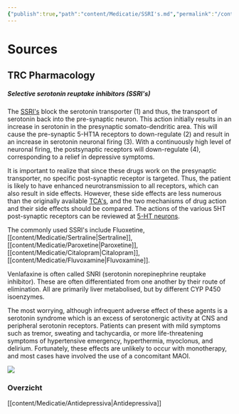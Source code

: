 ```yaml
---
{"publish":true,"path":"content/Medicatie/SSRI's.md","permalink":"/content/medicatie/ssri-s/","title":"SSRI's","tags":["Medicatie/Antidepressiva/SSRI"]}
---
```



# Sources
## TRC Pharmacology
##### Selective serotonin reuptake inhibitors (SSRI's)
The [SSRI's](https://www.farmacotherapeutischkompas.nl/bladeren/groepsteksten/serotonineheropnameremmers__selectief) block the serotonin transporter (1) and thus, the transport of serotonin back into the pre-synaptic neuron. This action initially results in an increase in serotonin in the presynaptic somato-dendritic area. This will cause the pre-synaptic 5-HT1A receptors to down-regulate (2) and result in an increase in serotonin neuronal firing (3). With a continuously high level of neuronal firing, the postsynaptic receptors will down-regulate (4), corresponding to a relief in depressive symptoms.

It is important to realize that since these drugs work on the presynaptic transporter, no specific post-synaptic receptor is targeted. Thus, the patient is likely to have enhanced neurotransmission to all receptors, which can also result in side effects. However, these side effects are less numerous than the originally available [TCA's](https://www.farmacotherapeutischkompas.nl/bladeren/groepsteksten/tricyclische_antidepressiva), and the two mechanisms of drug action and their side effects should be compared. The actions of the various 5HT post-synaptic receptors can be reviewed at [5-HT neurons](https://trc-p.nl/596/1/).

The commonly used SSRI's include
Fluoxetine,
[[content/Medicatie/Sertraline\|Sertraline]],
[[content/Medicatie/Paroxetine\|Paroxetine]],
[[content/Medicatie/Citalopram\|Citalopram]], 
[[content/Medicatie/Fluvoxamine\|Fluvoxamine]]. 

Venlafaxine is often called SNRI (serotonin norepinephrine reuptake inhibitor). These are often differentiated from one another by their route of elimination. All are primarily liver metabolised, but by different CYP P450 isoenzymes.

The most worrying, although infrequent adverse effect of these agents is a serotonin syndrome which is an excess of serotonergic activity at CNS and peripheral serotonin receptors. Patients can present with mild symptoms such as tremor, sweating and tachycardia, or more life-threatening symptoms of hypertensive emergency, hyperthermia, myoclonus, and delirium. Fortunately, these effects are unlikely to occur with monotherapy, and most cases have involved the use of a concomitant MAOI.

![](https://i.imgur.com/M9iZRQ4.png)


### Overzicht


[[content/Medicatie/Antidepressiva\|Antidepressiva]]

